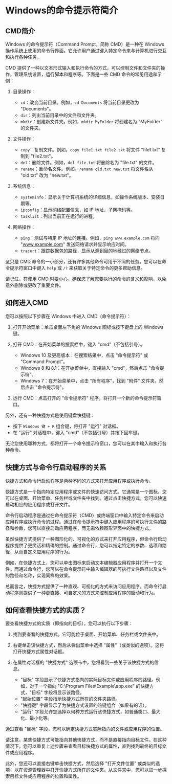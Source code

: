 # Windows的命令提示符简介
## CMD简介

Windows 的命令提示符（Command Prompt，简称 CMD）是一种在 Windows 操作系统上使用的命令行界面。它允许用户通过键入特定命令来与计算机进行交互和执行各种任务。

CMD 提供了一种以文本形式输入和执行命令的方式，可以控制文件和文件夹的操作，管理系统设置，运行脚本和程序等。下面是一些 CMD 命令的常见用途和示例：

1. 目录操作：
   - `cd`：改变当前目录。例如，`cd Documents` 将当前目录更改为 "Documents"。
   - `dir`：列出当前目录中的文件和文件夹。
   - `mkdir`：创建新文件夹。例如，`mkdir MyFolder` 将创建名为 "MyFolder" 的文件夹。

2. 文件操作：
   - `copy`：复制文件。例如，`copy file1.txt file2.txt` 将文件 "file1.txt" 复制到 "file2.txt"。
   - `del`：删除文件。例如，`del file.txt` 将删除名为 "file.txt" 的文件。
   - `rename`：重命名文件。例如，`rename old.txt new.txt` 将文件名从 "old.txt" 改为 "new.txt"。

3. 系统信息：
   - `systeminfo`：显示关于计算机系统的详细信息，如操作系统版本、安装日期等。
   - `ipconfig`：显示网络配置信息，如 IP 地址、子网掩码等。
   - `tasklist`：列出当前正在运行的进程。

4. 网络操作：
   - `ping`：测试与特定 IP 地址的连接。例如，`ping www.example.com` 将向 "www.example.com" 发送网络请求并显示响应时间。
   - `tracert`：跟踪数据包的路径，显示从源到目的地经过的网络节点。

这只是 CMD 命令的一小部分，还有许多其他命令可用于不同的任务。您可以在命令提示符窗口中键入 `help` 或 `/?` 来获取关于特定命令的更多帮助信息。

请记住，在使用 CMD 时要小心，确保您了解您要执行的命令的含义和影响，以免意外删除或更改了重要文件。

## 如何进入CMD
您可以按照以下步骤在 Windows 中进入 CMD（命令提示符）：

1. 打开开始菜单：单击桌面左下角的 Windows 图标或按下键盘上的 Windows 键。

2. 打开 CMD：在开始菜单的搜索栏中，键入 "cmd"（不包括引号）。

   - Windows 10 及更高版本：在搜索结果中，点击 "命令提示符" 或 "Command Prompt"。
   - Windows 8 和 8.1：在开始菜单中，直接输入 "cmd"，然后点击 "命令提示符"。
   - Windows 7：在开始菜单中，点击 "所有程序"，找到 "附件" 文件夹，然后点击 "命令提示符"。

3. 运行 CMD：点击打开的 "命令提示符" 程序，将打开一个新的命令提示符窗口。

另外，还有一种快捷方式是使用键盘快捷键：

- 按下 `Windows 键 + R` 组合键，将打开 "运行" 对话框。
- 在 "运行" 对话框中，键入 "cmd"（不包括引号）并按下回车键。

无论您使用哪种方式，都将打开一个命令提示符窗口，您可以在其中输入和执行各种命令。

## 快捷方式与命令行启动程序的关系
快捷方式和命令行启动程序是两种不同的方式来打开应用程序或执行命令。

快捷方式是一个指向特定应用程序或文件的快速访问方式。它通常是一个图标，您可以在桌面、开始菜单、任务栏或文件夹中找到。通过点击快捷方式，您可以快速启动相应的应用程序或打开文件。

命令行启动程序是通过在命令提示符（CMD）或终端窗口中输入特定命令来启动应用程序或执行命令的过程。通过在命令提示符中键入应用程序的可执行文件的路径和参数，您可以直接启动应用程序，而无需依赖图形界面中的快捷方式。

虽然快捷方式提供了一种图形化的、可视化的方式来打开应用程序，但命令行启动程序提供了更灵活和精确的控制。通过命令行，您可以指定特定的参数、选项和路径，从而自定义应用程序的行为。

例如，在快捷方式上，您可以单击图标来启动文本编辑器应用程序并打开一个文件。而通过命令行，您可以在命令提示符中输入编辑器的可执行文件路径以及文件的路径和名称，实现同样的效果。

总而言之，快捷方式提供了一种直观、可视化的方式来访问应用程序，而命令行启动程序则提供了一种更直接、可自定义的方式来控制应用程序的启动和行为。

## 如何查看快捷方式的实质？
要查看快捷方式的实质（即指向的目标），您可以执行以下步骤：

1. 找到要查看的快捷方式。它可能位于桌面、开始菜单、任务栏或文件夹中。

2. 右键单击该快捷方式，然后从弹出菜单中选择 "属性"（或类似的选项）。这将打开快捷方式属性对话框。

3. 在属性对话框的 "快捷方式" 选项卡中，您将看到一些关于该快捷方式的信息。

   - "目标" 字段显示了快捷方式指向的实际目标文件或应用程序的路径。例如，对于一个指向 "C:\Program Files\Example\app.exe" 的快捷方式，"目标" 字段将显示该路径。
   - "起始位置" 字段指示快捷方式所在的文件夹路径。
   - "快捷键" 字段显示了为快捷方式设置的热键组合（如果有的话）。
   - "运行" 字段允许您选择以何种方式运行该快捷方式，如普通窗口、最大化、最小化等。

通过查看 "目标" 字段，您可以确定快捷方式实际指向的文件或应用程序的位置。

请注意，某些快捷方式可能指向其他快捷方式，而不是直接指向目标文件。在这种情况下，您可以重复上述步骤来查看目标快捷方式的属性，直到找到最终的目标文件或应用程序。

此外，您还可以直接右键单击快捷方式，然后选择 "打开文件位置" 或类似的选项，以在资源管理器中打开快捷方式所在的文件夹。从文件夹中，您可以进一步探索目标文件或应用程序的位置和属性。